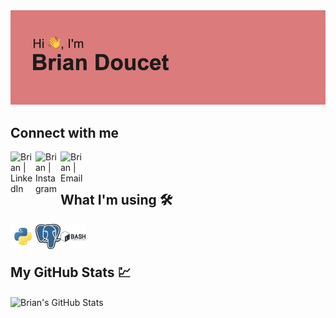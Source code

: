 <img src="https://github.com/Brian-Doucet/Brian-Doucet/blob/main/header.png?raw=true">

## Connect with me

<!--LinkedIn-->
[<img align="left" alt="Brian | LinkedIn" width="40px" src="https://cdn.jsdelivr.net/npm/simple-icons@v3/icons/linkedin.svg" />][linkedin]

<!--Instagram-->
[<img align="left" alt="Brian | Instagram" width="40px" src="https://cdn.jsdelivr.net/npm/simple-icons@v3/icons/instagram.svg" />][instagram]

<!--Gmail-->
[<img align="left" alt="Brian | Email" width="40px" src="https://cdn.jsdelivr.net/npm/simple-icons@v3/icons/gmail.svg" />][gmail]

<br />
<br />

## What I'm using :hammer_and_wrench:
<img align="left" alt=Python width=40px src="https://raw.githubusercontent.com/github/explore/80688e429a7d4ef2fca1e82350fe8e3517d3494d/topics/python/python.png">

<img align="left" alt=Postgres width=40px src="https://raw.githubusercontent.com/github/explore/80688e429a7d4ef2fca1e82350fe8e3517d3494d/topics/postgresql/postgresql.png">

<img align="left" alt=Bash width=40px src="https://raw.githubusercontent.com/github/explore/80688e429a7d4ef2fca1e82350fe8e3517d3494d/topics/bash/bash.png">



<br />
<br />   

## My GitHub Stats :chart:
 <img align="center" alt="Brian's GitHub Stats" src="https://github-readme-stats.codestackr.vercel.app/api?username=Brian-Doucet&show_icons=true&hide_border=True" />

<br />
<br />






[linkedin]: https://www.linkedin.com/in/bdoucet/
[instagram]: https://www.instagram.com/casual_penguin/
[gmail]: doucetba@gmail.com 
